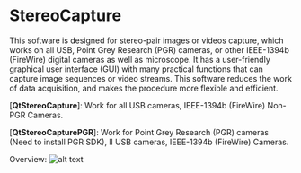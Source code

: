 # StereoCapture

This software is designed for stereo-pair images or videos capture, which works on all USB, Point Grey Research (PGR) cameras, or other IEEE-1394b (FireWire) digital cameras as well as microscope. It has a user-friendly graphical user interface (GUI) with many practical functions that can capture image sequences or video streams. This software reduces the work of data acquisition, and makes the procedure more flexible and efficient.

[**QtStereoCapture**]: Work for all USB cameras, IEEE-1394b (FireWire) Non-PGR Cameras.

[**QtStereoCapturePGR**]: Work for Point Grey Research (PGR) cameras (Need to install PGR SDK), ll USB cameras, IEEE-1394b (FireWire) Cameras.


Overview:
![alt text](https://my.vanderbilt.edu/xiaochen/files/2015/09/overview_qsc.jpg "Title")



